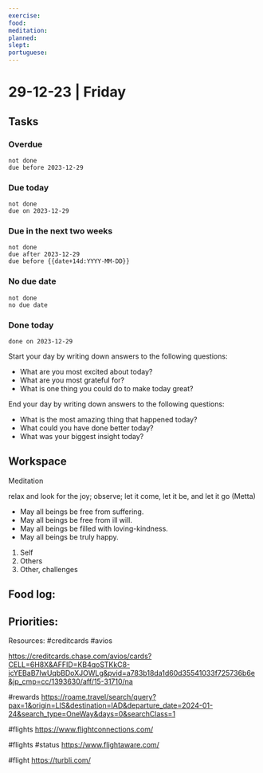 ```yaml
---
exercise: 
food: 
meditation: 
planned: 
slept: 
portuguese:
---
```


# 29-12-23 | Friday

## Tasks
### Overdue
```tasks
not done
due before 2023-12-29
```

### Due today
```tasks
not done
due on 2023-12-29
```

### Due in the next two weeks
```tasks
not done
due after 2023-12-29
due before {{date+14d:YYYY-MM-DD}}
```

### No due date
```tasks
not done
no due date
```

### Done today
```tasks
done on 2023-12-29
```


Start your day by writing down answers to the following questions:

- What are you most excited about today? 
- What are you most grateful for? 
- What is one thing you could do to make today great?  

End your day by writing down answers to the following questions: 

- What is the most amazing thing that happened today? 
- What could you have done better today? 
- What was your biggest insight today?

## Workspace

Meditation 

relax and look for the joy; observe; let it come, let it be, and let it go
(Metta)
-   May all beings be free from suffering.
-   May all beings be free from ill will.
-   May all beings be filled with loving-kindness.
-   May all beings be truly happy.

1. Self
2. Others
3. Other, challenges

Food log:
- 

Priorities:
- 

Resources:
#creditcards #avios

https://creditcards.chase.com/avios/cards?CELL=6H8X&AFFID=KB4qoSTKkC8-icYEBaB7IwUqbBDoXJOWLg&pvid=a783b18da1d60d35541033f725736b6e&jp_cmp=cc/1393630/aff/15-31710/na

#rewards 
https://roame.travel/search/query?pax=1&origin=LIS&destination=IAD&departure_date=2024-01-24&search_type=OneWay&days=0&searchClass=1

#flights 
https://www.flightconnections.com/

#flights #status 
https://www.flightaware.com/

#flight 
https://turbli.com/